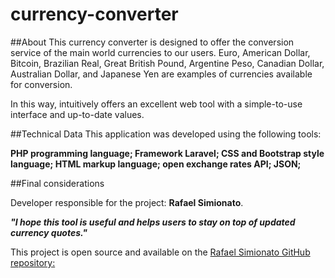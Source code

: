 # currency-converter
 
##About
This currency converter is designed to offer the conversion service of the main world currencies to our users.
Euro, American Dollar, Bitcoin, Brazilian Real, Great British Pound, Argentine Peso, Canadian Dollar, Australian Dollar, and Japanese Yen are examples of currencies available for conversion.

In this way, intuitively offers an excellent web tool with a simple-to-use interface and up-to-date values.


##Technical Data
This application was developed using the following tools:

**PHP programming language;
Framework Laravel;
CSS and Bootstrap style language;
HTML markup language;
open exchange rates API;
JSON;**


##Final considerations

Developer responsible for the project: **Rafael Simionato**.

*__"I hope this tool is useful and helps users to stay on top of updated currency quotes."__*

This project is open source and available on the [Rafael Simionato GitHub repository:]( https://github.com/RafaelSimionato)
